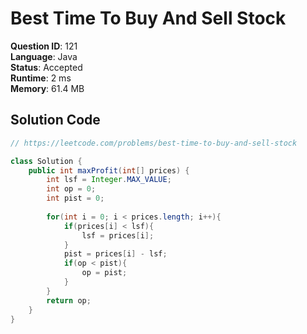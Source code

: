 # Best Time To Buy And Sell Stock

**Question ID**: 121  
**Language**: Java  
**Status**: Accepted  
**Runtime**: 2 ms  
**Memory**: 61.4 MB  

## Solution Code
```java
// https://leetcode.com/problems/best-time-to-buy-and-sell-stock

class Solution {
    public int maxProfit(int[] prices) {
        int lsf = Integer.MAX_VALUE;
        int op = 0;
        int pist = 0;
        
        for(int i = 0; i < prices.length; i++){
            if(prices[i] < lsf){
                lsf = prices[i];
            }
            pist = prices[i] - lsf;
            if(op < pist){
                op = pist;
            }
        }
        return op;
    }
}
```
